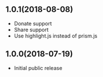 ## 1.0.1(2018-08-08)

- Donate support
- Share support
- Use highlight.js instead of prism.js

## 1.0.0(2018-07-19)

- Initial public release